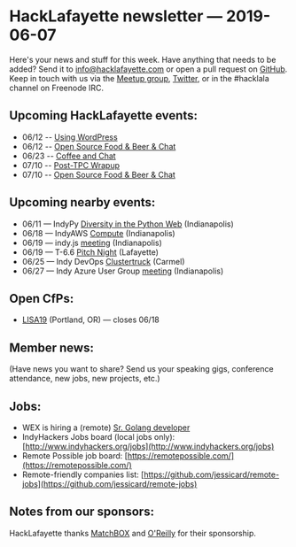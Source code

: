 # HackLafayette newsletter — 2019-06-07

Here's your news and stuff for this week. Have anything that needs to be added? Send it to info@hacklafayette.com or open a pull request on [GitHub](https://github.com/hacklafayette/newsletter). Keep in touch with us via the [Meetup group](https://www.meetup.com/hacklafayette/), [Twitter](https://twitter.com/hacklafayette), or in the #hacklala channel on Freenode IRC.

## Upcoming HackLafayette events:
* 06/12 -- [Using WordPress](https://www.meetup.com/hacklafayette/events/vkwlfpyzjbqb/) 
* 06/12 -- [Open Source Food & Beer & Chat](https://www.meetup.com/hacklafayette/events/rzscgqyzjbqb/) 
* 06/23 -- [Coffee and Chat](https://www.meetup.com/hacklafayette/events/bmghxqyzjbfc/) 
* 07/10 -- [Post-TPC Wrapup](https://www.meetup.com/hacklafayette/events/vkwlfpyzkbnb/) 
* 07/10 -- [Open Source Food & Beer & Chat](https://www.meetup.com/hacklafayette/events/rzscgqyzkbnb/) 


## Upcoming nearby events:
* 06/11 — IndyPy [Diversity in the Python Web](https://www.meetup.com/indypy/events/bxqbmqyzjbpb/) (Indianapolis)
* 06/18 — IndyAWS [Compute](https://www.meetup.com/IndyAWS/events/dqzpsqyzjbxb/) (Indianapolis)
* 06/19 — indy.js [meeting](https://www.meetup.com/indyjs/events/ljvvdpyzjbzb/) (Indianapolis)
* 06/19 — T-6.6 [Pitch Night](https://www.meetup.com/tminus/events/257719744/) (Lafayette)
* 06/25 — Indy DevOps [Clustertruck](https://www.meetup.com/IndyDevOps/events/gjthrqyzjbhc/) (Carmel)
* 06/27 — Indy Azure User Group [meeting](https://www.meetup.com/Indy-Azure-User-Group/events/xkhznpyzjbkc/) (Indianapolis)

## Open CfPs:
* [LISA19](https://www.usenix.org/conference/lisa19/call-for-participation) (Portland, OR) — closes 06/18

## Member news:

(Have news you want to share? Send us your speaking gigs, conference attendance, new jobs, new projects, etc.)

## Jobs:

- WEX is hiring a (remote) [Sr. Golang developer](https://wex.taleo.net/careersection/wex_wexinc/jobdetail.ftl?job=190000EK&tz=GMT-04%3A00)
- IndyHackers Jobs board (local jobs only): [http://www.indyhackers.org/jobs](http://www.indyhackers.org/jobs)
- Remote Possible job board: [https://remotepossible.com/](https://remotepossible.com/)
- Remote-friendly companies list: [https://github.com/jessicard/remote-jobs](https://github.com/jessicard/remote-jobs)

## Notes from our sponsors:

HackLafayette thanks [MatchBOX](http://matchboxstudio.org/) and [O'Reilly](http://www.oreilly.com/) for their sponsorship.
